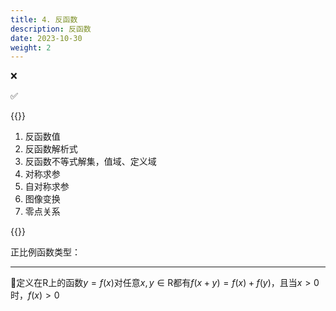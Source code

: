 ```yaml
---
title: 4. 反函数
description: 反函数
date: 2023-10-30
weight: 2
---
```


<style>
th, td {
  border: 1px solid rgb(190, 190, 190);
}
</style>

&#10060;

&#9989;




{{<alert>}}


1. 反函数值
2. 反函数解析式
3. 反函数不等式解集，值域、定义域
4. 对称求参
5. 自对称求参
6. 图像变换
7. 零点关系


{{</alert>}}



正比例函数类型：

---

&#128311;定义在$\text{R}$上的函数$y=f(x)$对任意$x,y \in \text{R}$都有$f(x+y)=f(x)+f(y)$，且当$x>0$时，$f(x)>0$























